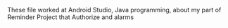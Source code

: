 These file worked at Android Studio, Java programming, about my part of Reminder Project that Authorize and alarms
